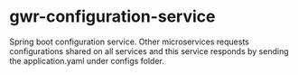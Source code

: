 # gwr-configuration-service
Spring boot configuration service. Other microservices requests configurations shared on all services and this service responds by sending the application.yaml under configs folder.